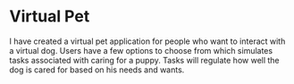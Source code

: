 # Virtual Pet
I have created a virtual pet application for people who want to interact with a virtual dog.
Users have a few options to choose from which simulates tasks associated with caring for a puppy.
Tasks will regulate how well the dog is cared for based on his needs and wants.
